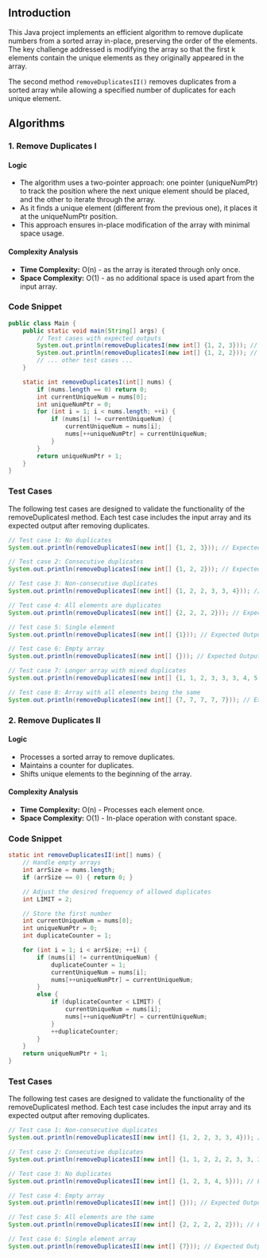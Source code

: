 ## Introduction

This Java project implements an efficient algorithm to remove duplicate numbers from a sorted array in-place, preserving the order of the elements. The key challenge addressed is modifying the array so that the first k elements contain the unique elements as they originally appeared in the array.

The second method ```removeDuplicatesII()``` removes duplicates from a sorted array while allowing a specified number of duplicates for each unique element.


## Algorithms

### **1. Remove Duplicates I**

#### Logic

- The algorithm uses a two-pointer approach: one pointer (uniqueNumPtr) to track the position where the next unique element should be placed, and the other to iterate through the array.
- As it finds a unique element (different from the previous one), it places it at the uniqueNumPtr position.
- This approach ensures in-place modification of the array with minimal space usage.

#### Complexity Analysis

- **Time Complexity:** O(n) - as the array is iterated through only once.
- **Space Complexity:** O(1) - as no additional space is used apart from the input array.

### Code Snippet

```java
public class Main {
    public static void main(String[] args) {
        // Test cases with expected outputs
        System.out.println(removeDuplicatesI(new int[] {1, 2, 3})); // Expected Output: 3
        System.out.println(removeDuplicatesI(new int[] {1, 2, 2})); // Expected Output: 2
        // ... other test cases ...
    }

    static int removeDuplicatesI(int[] nums) {
        if (nums.length == 0) return 0;
        int currentUniqueNum = nums[0];
        int uniqueNumPtr = 0;
        for (int i = 1; i < nums.length; ++i) {
            if (nums[i] != currentUniqueNum) {
                currentUniqueNum = nums[i];
                nums[++uniqueNumPtr] = currentUniqueNum;
            }
        }
        return uniqueNumPtr + 1;
    }
}
```

### Test Cases

The following test cases are designed to validate the functionality of the removeDuplicatesI method. Each test case includes the input array and its expected output after removing duplicates.

```java
// Test case 1: No duplicates
System.out.println(removeDuplicatesI(new int[] {1, 2, 3})); // Expected Output: 3

// Test case 2: Consecutive duplicates
System.out.println(removeDuplicatesI(new int[] {1, 2, 2})); // Expected Output: 2

// Test case 3: Non-consecutive duplicates
System.out.println(removeDuplicatesI(new int[] {1, 2, 2, 3, 3, 4})); // Expected Output: 4

// Test case 4: All elements are duplicates
System.out.println(removeDuplicatesI(new int[] {2, 2, 2, 2})); // Expected Output: 1

// Test case 5: Single element
System.out.println(removeDuplicatesI(new int[] {1})); // Expected Output: 1

// Test case 6: Empty array
System.out.println(removeDuplicatesI(new int[] {})); // Expected Output: 0

// Test case 7: Longer array with mixed duplicates
System.out.println(removeDuplicatesI(new int[] {1, 1, 2, 3, 3, 3, 4, 5, 5, 6})); // Expected Output: 6

// Test case 8: Array with all elements being the same
System.out.println(removeDuplicatesI(new int[] {7, 7, 7, 7, 7})); // Expected Output: 1

```

### **2. Remove Duplicates II**

#### Logic
- Processes a sorted array to remove duplicates.
- Maintains a counter for duplicates.
- Shifts unique elements to the beginning of the array.

#### Complexity Analysis
- **Time Complexity:** O(n) - Processes each element once.
- **Space Complexity:** O(1) - In-place operation with constant space.

### Code Snippet

```java
static int removeDuplicatesII(int[] nums) {
    // Handle empty arrays
    int arrSize = nums.length;
    if (arrSize == 0) { return 0; }

    // Adjust the desired frequency of allowed duplicates
    int LIMIT = 2;

    // Store the first number
    int currentUniqueNum = nums[0];
    int uniqueNumPtr = 0;
    int duplicateCounter = 1;

    for (int i = 1; i < arrSize; ++i) {
        if (nums[i] != currentUniqueNum) {
            duplicateCounter = 1;
            currentUniqueNum = nums[i];
            nums[++uniqueNumPtr] = currentUniqueNum;
        }
        else {
            if (duplicateCounter < LIMIT) {
                currentUniqueNum = nums[i];
                nums[++uniqueNumPtr] = currentUniqueNum;
            }
            ++duplicateCounter;
        }
    }
    return uniqueNumPtr + 1;
}
```

### Test Cases

The following test cases are designed to validate the functionality of the removeDuplicatesI method. Each test case includes the input array and its expected output after removing duplicates.

```java
// Test case 1: Non-consecutive duplicates
System.out.println(removeDuplicatesII(new int[] {1, 2, 2, 3, 3, 4})); // Expected Output: 6

// Test case 2: Consecutive duplicates
System.out.println(removeDuplicatesII(new int[] {1, 1, 2, 2, 2, 3, 3, 3, 4})); // Expected Output: 7

// Test case 3: No duplicates
System.out.println(removeDuplicatesII(new int[] {1, 2, 3, 4, 5})); // Expected Output: 5

// Test case 4: Empty array
System.out.println(removeDuplicatesII(new int[] {})); // Expected Output: 0

// Test case 5: All elements are the same
System.out.println(removeDuplicatesII(new int[] {2, 2, 2, 2, 2})); // Expected Output: 2

// Test case 6: Single element array
System.out.println(removeDuplicatesII(new int[] {7})); // Expected Output: 1
```